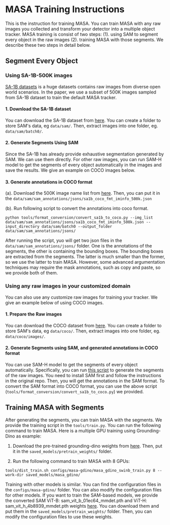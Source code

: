 # MASA Training Instructions

This is the instruction for training MASA. You can train MASA with any raw images you collected and transform your detector into a multiple object tracker.
MASA training is consist of two steps: (1). using SAM to segment every object in the raw images (2). training MASA with those segments. 
We describe these two steps in detail below.

## Segment Every Object 

### Using SA-1B-500K images
[SA-1B datasets](https://ai.meta.com/datasets/segment-anything/) is a huge datasets contains raw images from diverse open world scenarios. In the paper, we use a subset of 500K images sampled from SA-1B dataset to train the default MASA tracker.

#### 1. Download the SA-1B dataset
You can download the SA-1B dataset from [here](https://ai.meta.com/datasets/segment-anything-downloads/). You can create a folder to store SAM's data, eg ```data/sam/```. Then, extract images into one folder, eg. ```data/sam/batch0/```.

#### 2. Generate Segments Using SAM 
Since the SA-1B has already provide exhaustive segmentation generated by SAM. We can use them directly. For other raw images, you can run SAM-H model to get the segments of every object automatically in the images and save the results. We give an example on COCO images below.

#### 3. Generate annotations in COCO format
(a). Download the 500K image name list from [here](https://drive.google.com/file/d/1mFJhEpQLfEmZq27W323u3wosBTSSnj3r/view?usp=sharing). Then, you can put it in the ```data/sam/sam_annotations/jsons/sa1b_coco_fmt_iminfo_500k.json```

(b). Run following script to convert the annotations into coco format.

```aiignore
python tools/format_conversion/convert_sa1b_to_coco.py --img_list data/sam/sam_annotations/jsons/sa1b_coco_fmt_iminfo_500k.json --input_directory data/sam/batch0 --output_folder data/sam/sam_annotations/jsons/
```
After running the script, yuo will get two json files in the ```data/sam/sam_annotations/jsons/``` folder. One is the annotations of the segments, the other is containing the bounding boxes.
The bounding boxes are extracted from the segments. The latter is much smaller than the former, so we use the latter to train MASA. However, some advanced argumentation techniques may require the mask annotations, such as copy and paste, so we provide both of them.

### Using any raw images in your customized domain
You can also use any customize raw images for training your tracker. We give an example below of using COCO images.

#### 1. Prepare the Raw images 
You can download the COCO dataset from [here](https://cocodataset.org/#download). You can create a folder to store SAM's data, eg ```data/coco/```. Then, extract images into one folder, eg. ```data/coco/images/```.
#### 2. Generate Segments using SAM, and generated annotations in COCO format
You can use SAM-H model to get the segments of every object automatically. Specifically, you can run [this script](https://github.com/facebookresearch/segment-anything/blob/main/scripts/amg.py) to generate the segments of the raw images.
You need to install SAM first and follow the instructions in the original repo. Then, you will get the annotations in the SAM format. To convert the SAM format into COCO format, you can use the above script (```tools/format_conversion/convert_sa1b_to_coco.py```) we provided.

## Training MASA with Segments

After generating the segments, you can train MASA with the segments. We provide the training script in the ```tools/train.py```. You can run the following command to train MASA.
Here is a multiple GPU training using Grounding-Dino as example:

1. Download the pre-trained grounding-dino weights from [here](https://download.openmmlab.com/mmdetection/v3.0/grounding_dino/groundingdino_swinb_cogcoor_mmdet-55949c9c.pth). Then, put it in the ```saved_models/pretrain_weights/``` folder.

2. Run the following command to train MASA with 8 GPUs:
```aiignore
tools/dist_train.sh configs/masa-gdino/masa_gdino_swinb_train.py 8 --work-dir saved_models/masa_gdino/
```

Training with other models is similar. You can find the configuration files in the ```configs/masa-gdino/``` folder. You can also modify the configuration files for other models. If you want to train the SAM-based models, we provide the converted SAM ViT-B: sam_vit_b_01ec64_mmdet.pth and ViT-H: sam_vit_h_4b8939_mmdet.pth
 weights [here](https://huggingface.co/dereksiyuanli/masa/tree/main). You can download them and put them in the ```saved_models/pretrain_weights/``` folder. Then, you can modify the configuration files to use these weights.

